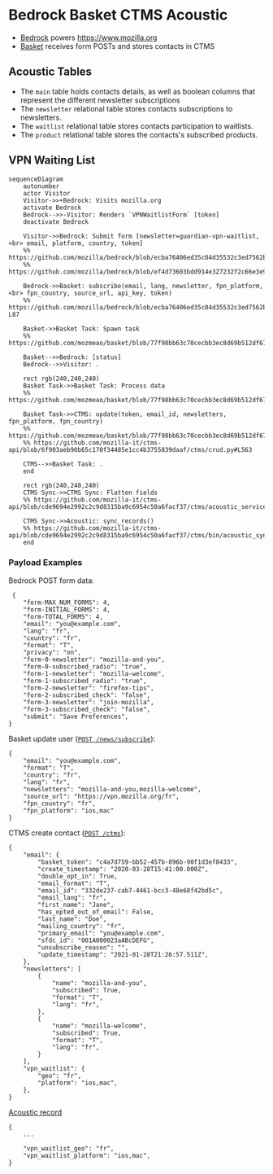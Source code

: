 # Bedrock Basket CTMS Acoustic

* [Bedrock](https://github.com/mozilla/bedrock/) powers https://www.mozilla.org
* [Basket](https://github.com/mozmeao/basket/) receives form POSTs and stores contacts in CTMS

## Acoustic Tables

* The `main` table holds contacts details, as well as boolean columns that represent the different newsletter subscriptions
* The `newsletter` relational table stores contacts subscriptions to newsletters.
* The `waitlist` relational table stores contacts participation to waitlists.
* The `product` relational table stores the contacts's subscribed products.

## VPN Waiting List

```mermaid
sequenceDiagram
    autonumber
    actor Visitor
    Visitor->>+Bedrock: Visits mozilla.org
    activate Bedrock
    Bedrock-->>-Visitor: Renders `VPNWaitlistForm` [token]
    deactivate Bedrock

    Visitor->>Bedrock: Submit form [newsletter=guardian-vpn-waitlist,<br> email, platform, country, token]
    %% https://github.com/mozilla/bedrock/blob/ecba76406ed35c04d35532c3ed7562b09d65fabe/bedrock/products/forms.py#L10
    %% https://github.com/mozilla/bedrock/blob/ef4d73603bdd914e327232f2c66e3e93be32f2a4/bedrock/products/templates/products/vpn/invite.html#L31

    Bedrock->>Basket: subscribe(email, lang, newsletter, fpn_platform, <br> fpn_country, source_url, api_key, token)
    %% https://github.com/mozilla/bedrock/blob/ecba76406ed35c04d35532c3ed7562b09d65fabe/bedrock/products/views.py#L68-L87

    Basket->>Basket Task: Spawn task
    %% https://github.com/mozmeao/basket/blob/77f98bb63c70cecbb3ec8d69b512df67abce8c63/basket/news/views.py#L681

    Basket-->>Bedrock: [status]
    Bedrock-->>Visitor: .

    rect rgb(240,240,240)
    Basket Task->>Basket Task: Process data
    %% https://github.com/mozmeao/basket/blob/77f98bb63c70cecbb3ec8d69b512df67abce8c63/basket/news/backends/ctms.py#L199

    Basket Task->>CTMS: update(token, email_id, newsletters, fpn_platform, fpn_country)
    %% https://github.com/mozmeao/basket/blob/77f98bb63c70cecbb3ec8d69b512df67abce8c63/basket/news/tasks.py#L654
    %% https://github.com/mozilla-it/ctms-api/blob/6f903aeb90b65c170f34485e1cc4b3755839daaf/ctms/crud.py#L563

    CTMS-->>Basket Task: .
    end

    rect rgb(240,240,240)
    CTMS Sync->>CTMS Sync: Flatten fields
    %% https://github.com/mozilla-it/ctms-api/blob/cde9694e2992c2c9d8315ba9c6954c50a6facf37/ctms/acoustic_service.py#L62

    CTMS Sync->>Acoustic: sync_records()
    %% https://github.com/mozilla-it/ctms-api/blob/cde9694e2992c2c9d8315ba9c6954c50a6facf37/ctms/bin/acoustic_sync.py
    end
```

### Payload Examples

Bedrock POST form data:

```
 {
    "form-MAX_NUM_FORMS": 4,
    "form-INITIAL_FORMS": 4,
    "form-TOTAL_FORMS": 4,
    "email": "you@example.com",
    "lang": "fr",
    "country": "fr",
    "format": "T",
    "privacy": "on",
    "form-0-newsletter": "mozilla-and-you",
    "form-0-subscribed_radio": "true",
    "form-1-newsletter": "mozilla-welcome",
    "form-1-subscribed_radio": "true",
    "form-2-newsletter": "firefox-tips",
    "form-2-subscribed_check": "false",
    "form-3-newsletter": "join-mozilla",
    "form-3-subscribed_check": "false",
    "submit": "Save Preferences",
}
```

Basket update user ([`POST /news/subscribe`](https://github.com/mozmeao/basket/blob/ba2abdecbddd0a186a716398b33b4dff0a775d73/docs/newsletter_api.rst#newssubscribe)):

```
{
    "email": "you@example.com",
    "format": "T",
    "country": "fr",
    "lang": "fr",
    "newsletters": "mozilla-and-you,mozilla-welcome",
    "source_url": "https://vpn.mozilla.org/fr",
    "fpn_country": "fr",
    "fpn_platform": "ios,mac"
}
```

CTMS create contact ([`POST /ctms`](https://github.com/mozilla-it/ctms-api/blob/6f903aeb90b65c170f34485e1cc4b3755839daaf/ctms/app.py#L545-L552)):

```
{
    "email": {
        "basket_token": "c4a7d759-bb52-457b-896b-90f1d3ef8433",
        "create_timestamp": "2020-03-28T15:41:00.000Z",
        "double_opt_in": True,
        "email_format": "T",
        "email_id": "332de237-cab7-4461-bcc3-48e68f42bd5c",
        "email_lang": "fr",
        "first_name": "Jane",
        "has_opted_out_of_email": False,
        "last_name": "Doe",
        "mailing_country": "fr",
        "primary_email": "you@example.com",
        "sfdc_id": "001A000023aABcDEFG",
        "unsubscribe_reason": "",
        "update_timestamp": "2021-01-28T21:26:57.511Z",
    },
    "newsletters": [
        {
            "name": "mozilla-and-you",
            "subscribed": True,
            "format": "T",
            "lang": "fr",
        },
        {
            "name": "mozilla-welcome",
            "subscribed": True,
            "format": "T",
            "lang": "fr",
        }
    ],
    "vpn_waitlist": {
        "geo": "fr",
        "platform": "ios,mac",
    },
}
```

[Acoustic record](https://github.com/mozilla-it/ctms-api/blob/e1185efacef6389c08361f7f75534d679c03d378/ctms/acoustic_service.py#L62-L123)

```
{
    ...

    "vpn_waitlist_geo": "fr",
    "vpn_waitlist_platform": "ios,mac",
}
```
